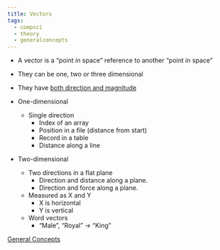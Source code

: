 ```yaml
---
title: Vectors
tags:
  - compsci
  - theory
  - generalconcepts
---
```

- A vector is a “point in space” reference to another “point in space”
- They can be one, two or three dimensional
- They have [both direction and magnitude](https://youtu.be/A05n32Bl0aY?t=28)

- One-dimensional 
	- Single direction
		- Index of an array
		- Position in a file (distance from start)
		- Record in a table
		- Distance along a line

- Two-dimensional
	- Two directions in a flat plane
		- Direction and distance along a plane.
		- Direction and force along a plane.
	- Measured as X and Y
		- X is horizontal
		- Y is vertical
	- Word vectors
		- “Male”, “Royal” → “King”



[General Concepts](sixth/CompSci/Theory/GeneralConcepts/GeneralConcepts)